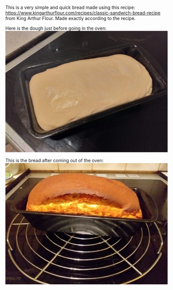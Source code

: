 This is a very simple and quick bread made using this recipe: https://www.kingarthurflour.com/recipes/classic-sandwich-bread-recipe from King Arthur Flour.
Made exactly according to the recipe.

Here is the dough just before going in the oven:
![alt text](../images/sandwich_bread_before_oven.jpg "Sandwich bread before oven")


This is the bread after coming out of the oven:
![alt text](../images/sandwich_bread_after_baking.jpg "Sandwich bread after baking")

